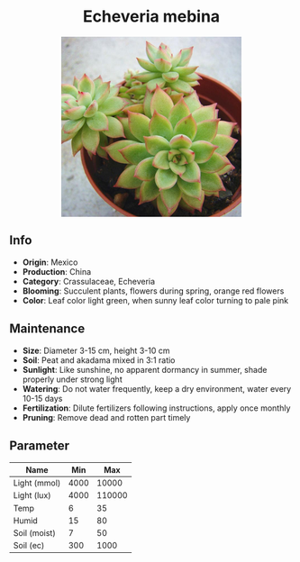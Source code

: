 <h1 align='center'>Echeveria mebina</h1>
<p align="center">
    <img 
        align='center'
        width='320'
        src="../images/echeveria mebina.png" 
        alt='Echeveria mebina' />
</p>

## Info

 - **Origin**: Mexico
 - **Production**: China
 - **Category**: Crassulaceae, Echeveria
 - **Blooming**: Succulent plants, flowers during spring, orange red flowers
 - **Color**: Leaf color light green, when sunny leaf color turning to pale pink

## Maintenance

 - **Size**: Diameter 3-15 cm, height 3-10 cm
 - **Soil**: Peat and akadama mixed in 3:1 ratio
 - **Sunlight**: Like sunshine, no apparent dormancy in summer, shade properly under strong light
 - **Watering**: Do not water frequently, keep a dry environment, water every 10-15 days
 - **Fertilization**: Dilute fertilizers following instructions, apply once monthly
 - **Pruning**: Remove dead and rotten part timely

## Parameter

| Name         | Min  | Max   |
|--------------|------|-------|
| Light (mmol) | 4000 | 10000  |
| Light (lux)  | 4000 | 110000 |
| Temp         | 6    | 35    |
| Humid        | 15   | 80    |
| Soil (moist) | 7   | 50    |
| Soil (ec)    | 300  | 1000  |
